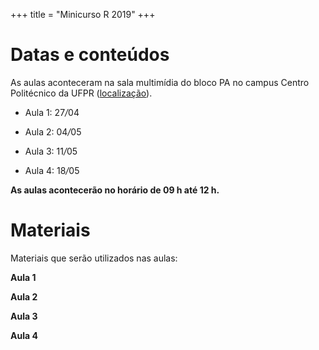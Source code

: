 +++
title = "Minicurso R 2019"
+++

# Datas e conteúdos

As aulas aconteceram na sala multimídia do bloco PA no campus Centro Politécnico
da UFPR ([localização](http://www.campusmap.ufpr.br/#!map)).

- Aula 1: 27<em>/</em>04 

- Aula 2: 04<em>/</em>05 

- Aula 3: 11<em>/</em>05 

- Aula 4: 18<em>/</em>05

**As aulas acontecerão no horário de 09 h até 12 h.**

# Materiais

Materiais que serão utilizados nas aulas:

**Aula 1**


**Aula 2** 

  
**Aula 3** 
 
 
**Aula 4**
